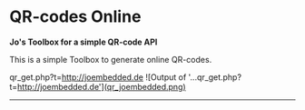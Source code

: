 # QR-codes Online #
**Jo's Toolbox for a simple QR-code API**

This is a simple Toolbox to generate online QR-codes.

qr_get.php?t=http://joembedded.de
![Output of '...qr_get.php?t=http://joembedded.de'](qr_joembedded.png)

***

